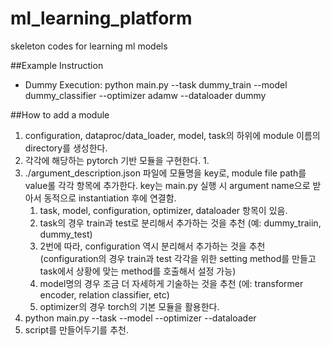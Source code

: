 # ml_learning_platform
skeleton codes for learning ml models


##Example Instruction
- Dummy Execution: python main.py --task dummy_train --model dummy_classifier --optimizer adamw --dataloader dummy

##How to add a module
1. configuration, dataproc/data_loader, model, task의 하위에 module 이름의 directory를 생성한다.
2. 각각에 해당하는 pytorch 기반 모듈을 구현한다.
   1. 
3. ./argument_description.json 파일에 모듈명을 key로, module file path를 value롤 각각 항목에 추가한다. key는 main.py 실행 시 argument name으로 받아서 동적으로 instantiation 후에 연결함. 
   1. task, model, configuration, optimizer, dataloader 항목이 있음.
   2. task의 경우 train과 test로 분리해서 추가하는 것을 추천 (예: dummy_traiin, dummy_test)
   3. 2번에 따라, configuration 역시 분리해서 추가하는 것을 추천 (configuration의 경우 train과 test 각각을 위한 setting method를 만들고 task에서 상황에 맞는 method를 호출해서 설정 가능)
   4. model명의 경우 조금 더 자세하게 기술하는 것을 추천 (에: transformer encoder, relation classifier, etc)
   5. optimizer의 경우 torch의 기본 모듈을 활용한다.
4. python main.py --task <task name> --model <model name> --optimizer <optimizer> --dataloader <dataloader>
5. script를 만들어두기를 추천.